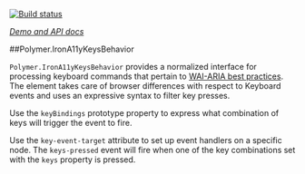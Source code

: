 
<!---

This README is automatically generated from the comments in these files:
iron-a11y-keys-behavior.html

Edit those files, and our readme bot will duplicate them over here!
Edit this file, and the bot will squash your changes :)

The bot does some handling of markdown. Please file a bug if it does the wrong
thing! https://github.com/PolymerLabs/tedium/issues

-->

[![Build status](https://travis-ci.org/PolymerElements/iron-a11y-keys-behavior.svg?branch=master)](https://travis-ci.org/PolymerElements/iron-a11y-keys-behavior)

_[Demo and API docs](https://elements.polymer-project.org/elements/iron-a11y-keys-behavior)_


##Polymer.IronA11yKeysBehavior

`Polymer.IronA11yKeysBehavior` provides a normalized interface for processing
keyboard commands that pertain to [WAI-ARIA best practices](http://www.w3.org/TR/wai-aria-practices/#kbd_general_binding).
The element takes care of browser differences with respect to Keyboard events
and uses an expressive syntax to filter key presses.

Use the `keyBindings` prototype property to express what combination of keys
will trigger the event to fire.

Use the `key-event-target` attribute to set up event handlers on a specific
node.
The `keys-pressed` event will fire when one of the key combinations set with the
`keys` property is pressed.


